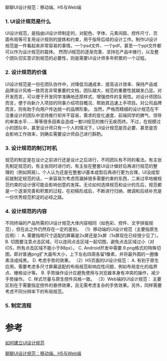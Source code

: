 聊聊UI设计规范：移动端、H5与Web端

### 1. UI设计规范是什么

UI设计规范，是指由UI设计师制定的，对配色、字体、元素间距、控件尺寸、页面布局等可复用设计规则的提炼和约束，用于指导后续的设计工作。制作UI设计规范是一件看起来非常容易的事情，一个psd文件、一个pdf，甚至一个ppt文件都可以作为设计规范的载体。
然而UI规范的逐渐完善、坚持在产品中推行，以及整个团队切实意识到规范的必要性，则是需要UI设计师多年积累的一个过程。

### 2. 设计规范的价值

UI设计规范是一份在团队协作中，对降低沟通成本、提高设计效率、保持产品或品牌设计风格一致而言非常重要的文档，团队越大，规范的重要性就越发凸显。对开发而言，可以便于开发同学准确地还原样式、增强控件的复用性。对设计师团队而言，便于向新介入项目的同事介绍项目概况、帮助其迅速上手项目。对公司品牌而言，则有助于向用户传达统一的品牌形象。
当然，严格而精细的设计规范在不注重设计的团队中坚持推行却并不容易，需求的变化速度、前端同学的脾气、领导的审美水平……等等很多因素会造成一套UI规范的推行无疾而终。不过，在规模过小的团队中，甚至设计师只有一个人的情况下，UI设计规范是否必要、甚至是否会影响工作效率，则确实需要设计师自己进行斟酌。

### 3. 设计规范的制订时机

规范的制定是在设计之前进行还是设计之后进行，不同团队有不同的看法。有主张先制定规范的，有主张同时进行的，有主张在整套UI设计做好后再进行规范的整理的（例如网易）。个人认为还是在整套UI基本成型后再进行更为合理，UI没成型前就制定规范的话，一来容易欠考虑而漏掉很多需要约束的东西，二来过早地被规范约束的设计很可能会影响创意的发挥。无论如何选择规范和设计的先后，规范都是一个逐渐完善和积累的过程，在初稿形成后，不断进行归纳、微调和后续补充是一份优秀规范积淀的必经之路。

### 4. 设计规范的内容

不同终端的产品所需的UI设计规范大体内容相同（如色彩、控件、文字排版规范），但在此之外仍然存在一定的差别。
（1）移动端的UI设计规范（主要指原生应用）：
A. 需要指明尺寸适配的屏幕是2x屏还是3x屏（1x屏现在已经很少见了）。
B. 切图要注意点击区域，可以连同点击区域一起切图，避免点击区域过小（对iOS，所有点击区域不能小于88px）。
C. Android开发中需要.9.png格式的特殊切图，即对普通png扩大画布大小，上下左右四周各留1像素，并将最外围的一圈像素涂成纯黑。
D. 考虑手势的效果。
（2）H5页面的UI设计规范：
A. 有别于原生应用，需要考虑多尺寸屏幕适配的布局规范和响应性问题，例如布局变化的临界点、栅格设计等。
B. 手势操作设计应避免使用与浏览器本身有冲突的操作，减少手势操作。
C. 样式尽量与原生控件风格一致。
（3）Web端的UI设计规范：
主要区别在于需要指定控件的悬停效果，且无需考虑复杂的手势效果。另外，同样需要考虑不同分辨率下的布局规范。

### 5. 制定流程

# 参考

[如何建立UI设计规范](https://juejin.cn/post/6844903753516646413)

[聊聊UI设计规范：移动端、H5与Web端](https://static.kancloud.cn/chandler/user-ex-and-programming/1019685)